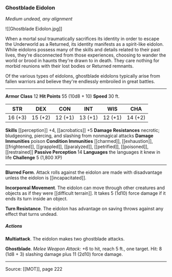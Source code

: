 ### Ghostblade Eidolon
_Medium undead, any alignment_

![[Ghostblade Eidolon.jpg]]

When a mortal soul traumatically sacrifices its identity in order to escape the Underworld as a Returned, its identity manifests as a spirit-like eidolon. While eidolons possess many of the skills and details related to their past lives, they're disconnected from those experiences, choosing to wander the world or brood in haunts they're drawn to in death. They care nothing for morbid reunions with their lost bodies or Returned remnants.

Of the various types of eidolons, ghostblade eidolons typically arise from fallen warriors and believe they're endlessly embroiled in great battles.




---

**Armor Class** 12
**Hit Points** 55 (10d8 + 10)
**Speed** 30 ft.

| STR     | DEX     | CON     | INT     | WIS     | CHA     |
|---------|---------|---------|---------|---------|---------|
| 16 (+3) | 15 (+2) | 12 (+1) | 13 (+1) | 12 (+1) | 14 (+2) |

**Skills** [[perception]] +4, [[acrobatics]] +5
**Damage Resistances** necrotic; bludgeoning, piercing, and slashing from nonmagical attacks
**Damage Immunities** poison
**Condition Immunities** [[charmed]], [[exhaustion]], [[frightened]], [[grappled]], [[paralyzed]], [[petrified]], [[poisoned]], [[restrained]]
**Passive Perception** 14
**Languages** the languages it knew in life
**Challenge** 5 (1,800 XP)

---

**Blurred Form**. Attack rolls against the eidolon are made with disadvantage unless the eidolon is [[incapacitated]].

**Incorporeal Movement**. The eidolon can move through other creatures and objects as if they were [[difficult terrain]]. It takes 5 (1d10) force damage if it ends its turn inside an object.

**Turn Resistance**. The eidolon has advantage on saving throws against any effect that turns undead.

##### Actions
**Multiattack**. The eidolon makes two ghostblade attacks.

**Ghostblade**. _Melee Weapon Attack:_ +6 to hit, reach 5 ft., one target. Hit: 8 (1d8 + 3) slashing damage plus 11 (2d10) force damage.


---

Source: [[MOT]], page 222